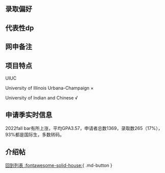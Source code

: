 ## 录取偏好

## 代表性dp

## 网申备注

## 项目特点
UIUC

University of Illinois Urbana-Champaign ×

University of Indian and Chinese √

## 申请季实时信息
2022fall bar有所上涨，平均GPA3.57，申请者总数1369，录取数265（17%），93%都是国际生，多数转码。

## 介绍帖

[回到列表 :fontawesome-solid-house:](选校梯度.md){ .md-button }
